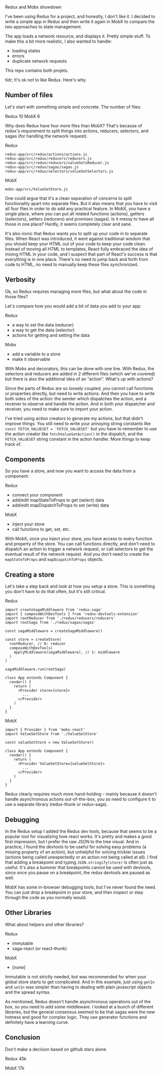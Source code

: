 
Redux and Mobx showdown

I've been using Redux for a project, and honestly, I don't like it. I decided to write a simple app in Redux and then write it again in MobX to compare the two approaches to state management.

The app loads a network resource, and displays it. Pretty simple stuff. To make this a bit more realistic, I also wanted to handle:

- loading states
- errors
- duplicate network requests

This repo contains both projets.

tldr; It's ok not to like Redux. Here's why.

## Number of files

Let's start with something simple and concrete. The number of files:

Redux 10
MobX 6

Why does Redux have four more files than MobX? That's because of redux's requirement to split things into actions, reducers, selectors, and sagas (for handling the network request).

Redux
```
redux-app/src/redux/actions/actions.js
redux-app/src/redux/reducers/reducers.js
redux-app/src/redux/reducers/valueSetsReducer.js
redux-app/src/redux/sagas/sagas.js
redux-app/src/redux/selectors/valueSetSelectors.js
```

MobX
```
mobx-app/src/ValueSetStore.js
```

One could argue that it's a clean separation of concerns to split functionality apart into separate files. But it also means that you have to visit all four files in order to do add any practical feature. In MobX, you have a single place, where you can put all related functions (actions), getters (selectors), setters (reducers) and promises (sagas). Is it messy to have all those in one place? Hardly, it seems completely clear and sane.

It's also ironic that Redux wants you to split up your code in to separate files. When React was introduced, it went against traditional wisdom that you should keep your HTML out of your code to keep your code clean. Instead of moving all HTML to templates, React fully embraced the idea of mixing HTML in your code, and I suspect that part of React's success is that everything is in one place. There's no need to jump back and forth from code to HTML, no need to manually keep these files synchronized.

## Verbosity

Ok, so Redux requires managing more files, but what about the code in those files?

Let's compare how you would add a bit of data you add to your app:

Redux
- a way to set the data (reducer)
- a way to get the data (selector)
- actions for getting and setting the data

Mobx
- add a variable to a store
- make it observable

With Mobx and decorators, this can be done with one line. With Redux, the selectors and reducers are added in 2 different files (which we've covered) but there is also the additional idea of an "action". What's up with actions?

Since the parts of Redux are so loosely coupled, you cannot call functions or properties directly, but need to write actions. And then you have to write both sides of the action: the sender which dispatches the action, and a receiver to observe and handle the action. And in both your dispatcher and receiver, you need to make sure to import your action.

I've tried using action creators to generate my actions, but that didn't improve things. You still need to write your annoying string constants like `const FETCH_VALUESET = 'FETCH_VALUESET'` but you have to remember to use the action creator like `fetchValueSetAction()` in the dispatch, and the `FETCH_VALUESET` string constant in the action handler. More things to keep track of.

## Components

So you have a store, and now you want to access the data from a component:

Redux
- connect your component
- add/edit mapStateToProps to get (select) data
- add/edit mapDispatchToProps to set (write) data

MobX
- inject your store
- call functions to get, set, etc.

With MobX, once you inject your store, you have access to every function and property of the store. You can call functions directly, and don't need to dispatch an action to trigger a network request, or call selectors to get the eventual result of the network request. And you don't need to create the `mapStateToProps` and `mapDispatchToProps` objects.

## Creating a store

Let's take a step back and look at how you setup a store. This is something you don't have to do that often, but it's still critical.

Redux
```
import createSagaMiddleware from 'redux-saga'
import { composeWithDevTools } from 'redux-devtools-extension'
import rootReducer from './redux/reducers/reducers'
import rootSaga from './redux/sagas/sagas'

const sagaMiddleware = createSagaMiddleware()

const store = createStore(
  rootReducer, // 0: reducer
  composeWithDevTools(
    applyMiddleware(sagaMiddleware), // 1: middleware
  )
)

sagaMiddleware.run(rootSaga)

class App extends Component {
  render() {
    return (
      <Provider store={store}>
        ...
      </Provider>
    )
  }
}
```

MobX
```
import { Provider } from 'mobx-react'
import ValueSetStore from './ValueSetStore'

const valueSetStore = new ValueSetStore()

class App extends Component {
  render() {
    return (
      <Provider ValueSetStore={valueSetStore}>
        ...
      </Provider>
    )
  }
}
```

Redux clearly requires much more hand-holding - mainly because it doesn't handle asynchronous actions out-of-the-box, you so need to configure it to use a separate library (redux-thunk or redux-saga).

## Debugging

In the Redux setup I added the Redux dev tools, because that seems to be a popular tool for visualizing how react works. It's pretty and makes a good first impression, but I prefer the raw JSON to the tree visual. And in practice, I found the devtools to be useful for solving easy problems (a missing property of an action), but unhelpful for solving trickier issues (actions being called unexpectedly or an action not being called at all). I find that adding a breakpoint and typing `JSON.stringify(store)` is often just as useful. It's also a bummer that breakpoints cannot be used with devtools, since once you pause on a breakpoint, the redux devtools are paused as well.

MobX has some in-browser debugging tools, but I've never found the need. You can just drop a breakpoint in your store, and then inspect or step through the code as you normally would.

## Other Libraries

What about helpers and other libraries?

Redux
- immutable
- saga-react (or react-thunk)

MobX
- [none]

Immutable is not strictly needed, but was recommended for when your global store starts to get complicated. And in this example, just using `getIn` and `setIn` was simpler than having to dealing with plain javascript objects and the spread syntax.

As mentioned, Redux doesn't handle asynchronous operations out of the box, so you need to add some middleware. I looked at a bunch of different libraries, but the general consensus seemed to be that sagas were the new hotness and good for complex logic. They use generator functions and definitely have a learning curve.

## Conclusion

Don't make a decision based on github stars alone.

Redux
45k

MobX
17k
